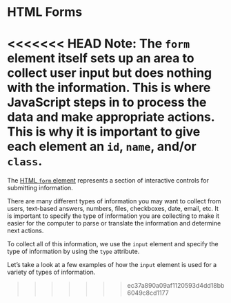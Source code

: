 # HTML Forms
<<<<<<< HEAD
**Note:** The `form` element itself sets up an area to collect user input but does nothing with the information. This is where JavaScript steps in to process the data and make appropriate actions. This is why it is important to give each element an `id`, `name`, and/or `class`.
=======

The [HTML `form` element](https://developer.mozilla.org/en-US/docs/Web/HTML/Element/form) represents a section of interactive controls for submitting information.

There are many different types of information you may want to collect from users, text-based answers, numbers, files, checkboxes, date, email, etc. It is important to specify the type of information you are collecting to make it easier for the computer to parse or translate the information and determine next actions.


To collect all of this information, we use the `input` element and specify the type of information by using the `type` attribute.

Let’s take a look at a few examples of how the `input` element is used for a variety of types of information.
>>>>>>> ec37a890a09af1120593d4dd18bb6049c8cd1177
